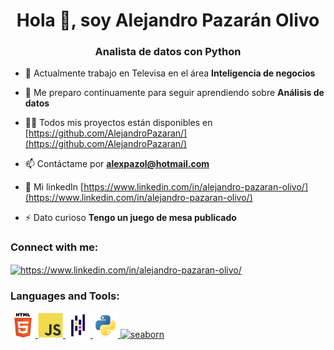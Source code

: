 <h1 align="center">Hola 👋, soy Alejandro Pazarán Olivo</h1>
<h3 align="center">Analista de datos con Python</h3>

- 🔭 Actualmente trabajo en Televisa en el área **Inteligencia de negocios**

- 🌱 Me preparo continuamente para seguir aprendiendo sobre **Análisis de datos**

- 👨‍💻 Todos mis proyectos están disponibles en [https://github.com/AlejandroPazaran/](https://github.com/AlejandroPazaran/)

- 📫 Contáctame por **alexpazol@hotmail.com**

- 📄 Mi linkedIn [https://www.linkedin.com/in/alejandro-pazaran-olivo/](https://www.linkedin.com/in/alejandro-pazaran-olivo/)

- ⚡ Dato curioso **Tengo un juego de mesa publicado**

<h3 align="left">Connect with me:</h3>
<p align="left">
<a href="https://linkedin.com/in/https://www.linkedin.com/in/alejandro-pazaran-olivo/" target="blank"><img align="center" src="https://raw.githubusercontent.com/rahuldkjain/github-profile-readme-generator/master/src/images/icons/Social/linked-in-alt.svg" alt="https://www.linkedin.com/in/alejandro-pazaran-olivo/" height="30" width="40" /></a>
</p>

<h3 align="left">Languages and Tools:</h3>
<p align="left"> <a href="https://www.w3.org/html/" target="_blank" rel="noreferrer"> <img src="https://raw.githubusercontent.com/devicons/devicon/master/icons/html5/html5-original-wordmark.svg" alt="html5" width="40" height="40"/> </a> <a href="https://developer.mozilla.org/en-US/docs/Web/JavaScript" target="_blank" rel="noreferrer"> <img src="https://raw.githubusercontent.com/devicons/devicon/master/icons/javascript/javascript-original.svg" alt="javascript" width="40" height="40"/> </a> <a href="https://pandas.pydata.org/" target="_blank" rel="noreferrer"> <img src="https://raw.githubusercontent.com/devicons/devicon/2ae2a900d2f041da66e950e4d48052658d850630/icons/pandas/pandas-original.svg" alt="pandas" width="40" height="40"/> </a> <a href="https://www.python.org" target="_blank" rel="noreferrer"> <img src="https://raw.githubusercontent.com/devicons/devicon/master/icons/python/python-original.svg" alt="python" width="40" height="40"/> </a> <a href="https://seaborn.pydata.org/" target="_blank" rel="noreferrer"> <img src="https://seaborn.pydata.org/_images/logo-mark-lightbg.svg" alt="seaborn" width="40" height="40"/> </a> </p>
